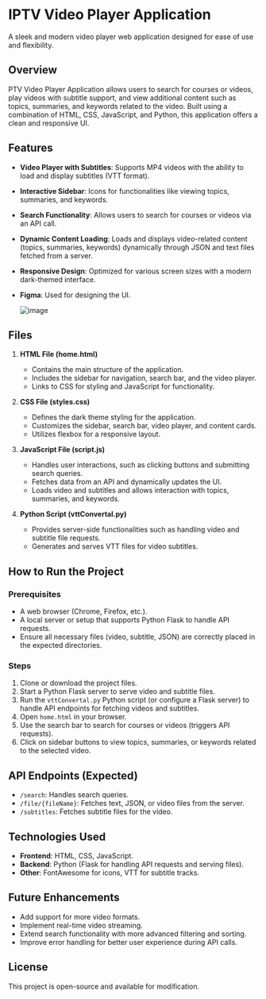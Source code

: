 # IPTV Video Player Application

A sleek and modern video player web application designed for ease of use and flexibility.

## Overview

PTV Video Player Application allows users to search for courses or videos, play videos with subtitle support, and view additional content such as topics, summaries, and keywords related to the video. Built using a combination of HTML, CSS, JavaScript, and Python, this application offers a clean and responsive UI.

## Features

- **Video Player with Subtitles**: Supports MP4 videos with the ability to load and display subtitles (VTT format).
- **Interactive Sidebar**: Icons for functionalities like viewing topics, summaries, and keywords.
- **Search Functionality**: Allows users to search for courses or videos via an API call.
- **Dynamic Content Loading**: Loads and displays video-related content (topics, summaries, keywords) dynamically through JSON and text files fetched from a server.
- **Responsive Design**: Optimized for various screen sizes with a modern dark-themed interface.
- **Figma**: Used for designing the UI.

   ![image](https://github.com/user-attachments/assets/6ae932bd-31b2-4fed-8f74-65947df3c4f0)


## Files

1. **HTML File (home.html)**
   - Contains the main structure of the application.
   - Includes the sidebar for navigation, search bar, and the video player.
   - Links to CSS for styling and JavaScript for functionality.
   
2. **CSS File (styles.css)**
   - Defines the dark theme styling for the application.
   - Customizes the sidebar, search bar, video player, and content cards.
   - Utilizes flexbox for a responsive layout.

3. **JavaScript File (script.js)**
   - Handles user interactions, such as clicking buttons and submitting search queries.
   - Fetches data from an API and dynamically updates the UI.
   - Loads video and subtitles and allows interaction with topics, summaries, and keywords.

4. **Python Script (vttConvertal.py)**
   - Provides server-side functionalities such as handling video and subtitle file requests.
   - Generates and serves VTT files for video subtitles.

## How to Run the Project

### Prerequisites

- A web browser (Chrome, Firefox, etc.).
- A local server or setup that supports Python Flask to handle API requests.
- Ensure all necessary files (video, subtitle, JSON) are correctly placed in the expected directories.

### Steps

1. Clone or download the project files.
2. Start a Python Flask server to serve video and subtitle files.
3. Run the `vttConvertal.py` Python script (or configure a Flask server) to handle API endpoints for fetching videos and subtitles.
4. Open `home.html` in your browser.
5. Use the search bar to search for courses or videos (triggers API requests).
6. Click on sidebar buttons to view topics, summaries, or keywords related to the selected video.

## API Endpoints (Expected)

- `/search`: Handles search queries.
- `/file/{fileName}`: Fetches text, JSON, or video files from the server.
- `/subtitles`: Fetches subtitle files for the video.

## Technologies Used

- **Frontend**: HTML, CSS, JavaScript.
- **Backend**: Python (Flask for handling API requests and serving files).
- **Other**: FontAwesome for icons, VTT for subtitle tracks.

## Future Enhancements

- Add support for more video formats.
- Implement real-time video streaming.
- Extend search functionality with more advanced filtering and sorting.
- Improve error handling for better user experience during API calls.

## License

This project is open-source and available for modification.
